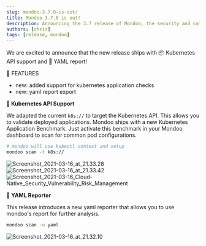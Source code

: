 ```yaml
---
slug: mondoo-3.7.0-is-out/
title: Mondoo 3.7.0 is out!
description: Announcing the 3.7 release of Mondoo, the security and compliance platform that prioritizes risks that matter most in your infrastructure.
authors: [chris]
tags: [release, mondoo]
---
```


We are excited to announce that the new release ships with 📦 Kubernetes API support and 🧾 YAML report!

🎉 FEATURES

- new: added support for kubernetes application checks
- new: yaml report export

**🥳 Kubernetes API Support**

We adapted the current `k8s://` to target the Kubernetes API. This allows you to validate deployed applications. Mondoo ships with a new Kubernetes Application Benchmark. Just activate this benchmark in your Mondoo dashboard to scan for common pod configurations.

```bash
# mondoo will use kubectl context and setup
mondoo scan -t k8s://
```

![Screenshot_2021-03-16_at_21.33.28](/img/releases/2021-03-16-mondoo-3.7.0-is-out/Screenshot_2021-03-16_at_21.33.28.png)
![Screenshot_2021-03-16_at_21.33.42](/img/releases/2021-03-16-mondoo-3.7.0-is-out/Screenshot_2021-03-16_at_21.33.42.png)
![Screenshot_2021-03-16_Cloud-Native_Security_Vulnerability_Risk_Management](/img/releases/2021-03-16-mondoo-3.7.0-is-out/Screenshot_2021-03-16_Cloud-Native_Security_Vulnerability_Risk_Management.png)

**🧾 YAML Reporter**

This release introduces a new yaml reporter that allows you to use mondoo's report for further analysis.

```bash
mondoo scan -o yaml
```

![Screenshot_2021-03-16_at_21.32.10](/img/releases/2021-03-16-mondoo-3.7.0-is-out/Screenshot_2021-03-16_at_21.32.10.png)
